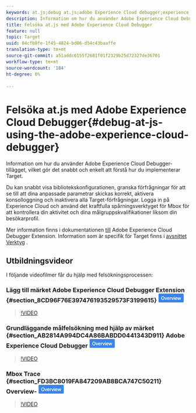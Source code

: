 ```yaml
---
keywords: at.js;debug at.js;adobe Experience Cloud debugger;experience cloud debugger;mbox trace;mbox highlight;debug;debugging
description: Information om hur du använder Adobe Experience Cloud Debugger-tillägget, vilket gör det snabbt och enkelt att förstå hur du implementerar Target.
title: Felsöka at.js med Adobe Experience Cloud Debugger
feature: null
topic: Target
uuid: 04cfb0fe-1f45-4824-bd06-d54c43baaffe
translation-type: tm+mt
source-git-commit: a51addc6155f2681f01f2329b25d72327de36701
workflow-type: tm+mt
source-wordcount: '184'
ht-degree: 0%

---
```



# Felsöka at.js med Adobe Experience Cloud Debugger{#debug-at-js-using-the-adobe-experience-cloud-debugger}

Information om hur du använder Adobe Experience Cloud Debugger-tillägget, vilket gör det snabbt och enkelt att förstå hur du implementerar Target.

Du kan snabbt visa bibliotekskonfigurationen, granska förfrågningar för att se till att dina anpassade parametrar skickas korrekt, aktivera konsolloggning och inaktivera alla Target-förfrågningar. Logga in på Experience Cloud och använd det kraftfulla spårningsverktyget för Mbox för att kontrollera din aktivitet och dina målgruppskvalifikationer liksom din besökarprofil.

Mer information finns i dokumentationen [till](https://docs.adobe.com/content/help/en/debugger/using/experience-cloud-debugger.html) Adobe Experience Cloud Debugger Extension. Information som är specifik för Target finns i [avsnittet Verktyg](https://docs.adobe.com/content/help/en/debugger/using/tools.html) .

## Utbildningsvideor

I följande videofilmer får du hjälp med felsökningsprocessen:

### Lägg till märket Adobe Experience Cloud Debugger Extension {#section_8CD96F76E397476193529573F3199615} ![Overview](/help/assets/overview.png)

>[!VIDEO](https://video.tv.adobe.com/v/23114/)

### Grundläggande målfelsökning med hjälp av märket {#section_AB2814A994DC4A86BABDD0441343D911} Adobe Experience Cloud Debugger ![Overview](/help/assets/overview.png)

>[!VIDEO](https://video.tv.adobe.com/v/23115/)

### Mbox Trace {#section_FD3BC8019FA847209AB8BCA747C50211} Overview- ![märke](/help/assets/overview.png)

>[!VIDEO](https://video.tv.adobe.com/v/23113/)
